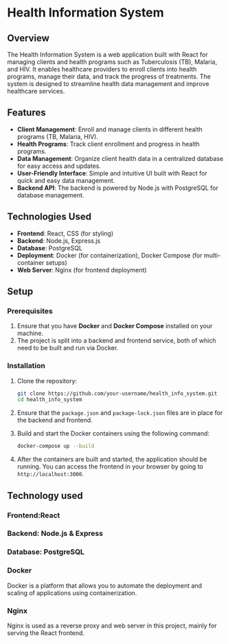 # Health Information System

## Overview

The Health Information System is a web application built with React for managing clients and health programs such as Tuberculosis (TB), Malaria, and HIV. It enables healthcare providers to enroll clients into health programs, manage their data, and track the progress of treatments. The system is designed to streamline health data management and improve healthcare services.

## Features

- **Client Management**: Enroll and manage clients in different health programs (TB, Malaria, HIV).
- **Health Programs**: Track client enrollment and progress in health programs.
- **Data Management**: Organize client health data in a centralized database for easy access and updates.
- **User-Friendly Interface**: Simple and intuitive UI built with React for quick and easy data management.
- **Backend API**: The backend is powered by Node.js with PostgreSQL for database management.

## Technologies Used

- **Frontend**: React, CSS (for styling)
- **Backend**: Node.js, Express.js
- **Database**: PostgreSQL
- **Deployment**: Docker (for containerization), Docker Compose (for multi-container setups)
- **Web Server**: Nginx (for frontend deployment)

## Setup

### Prerequisites

1. Ensure that you have **Docker** and **Docker Compose** installed on your machine.
2. The project is split into a backend and frontend service, both of which need to be built and run via Docker.

### Installation

1. Clone the repository:
    ```bash
    git clone https://github.com/your-username/health_info_system.git
    cd health_info_system
    ```

2. Ensure that the `package.json` and `package-lock.json` files are in place for the backend and frontend.

3. Build and start the Docker containers using the following command:
    ```bash
    docker-compose up --build
    ```

4. After the containers are built and started, the application should be running. You can access the frontend in your browser by going to `http://localhost:3000`.

## Technology used
### Frontend:React
### Backend: Node.js & Express
### Database: PostgreSQL
### Docker
Docker is a platform that allows you to automate the deployment and scaling of applications using containerization.
### Nginx 
Nginx is used as a reverse proxy and web server in this project, mainly for serving the React frontend.

